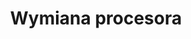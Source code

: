 ---
title: Wymiana procesora
description: Płyta główna jest najważniejszym elementem komputera, umożliwia komunikację wszystkim pozostałym komponentom i modułom. W laptopie stanowi 80% całej elektroniki. Jako jedni z niewielu serwisów w Warszawie, możemy pochwalić się najnowocześniejszym sprzętem do naprawy płyt głównych.
thumbnail: /assets/img/services/komp.png
---